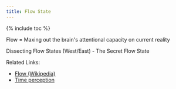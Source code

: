 ```yaml
---
title: Flow State
---
```


{% include toc %}

Flow = Maxing out the brain's attentional capacity on current reality

Dissecting Flow States (West/East) - The Secret Flow State


Related Links:
- [Flow (Wikipedia)](https://en.wikipedia.org/wiki/Flow_(psychology))
- [Time perception](https://en.wikipedia.org/wiki/Time_perception)
